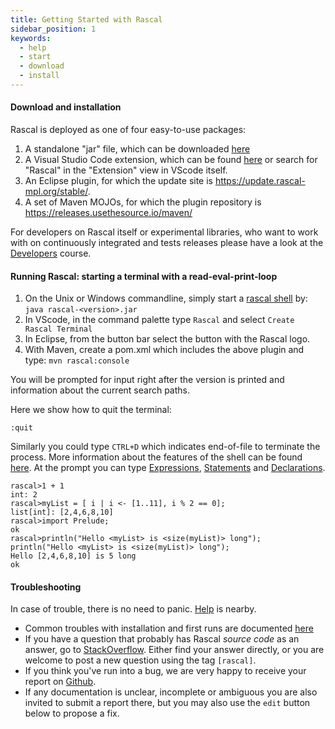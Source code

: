 ```yaml
---
title: Getting Started with Rascal
sidebar_position: 1
keywords:
  - help
  - start
  - download
  - install
---
```


#### Download and installation

Rascal is deployed as one of four easy-to-use packages:
1. A standalone "jar" file, which can be downloaded [here](https://update.rascal-mpl.org/console/rascal-shell-stable.jar)
2. A Visual Studio Code extension, which can be found [here](https://marketplace.visualstudio.com/items?itemName=usethesource.rascalmpl) or search for "Rascal" in the "Extension" view in VScode itself.
3. An Eclipse plugin, for which the update site is <https://update.rascal-mpl.org/stable/>.
4. A set of Maven MOJOs, for which the plugin repository is <https://releases.usethesource.io/maven/>

For developers on Rascal itself or experimental libraries, who want to work with on continuously integrated and tests releases please have a look at the [Developers](../Developers/index.md) course.

#### Running Rascal: starting a terminal with a read-eval-print-loop

1. On the Unix or Windows commandline, simply start a [rascal shell](../RascalShell/index.md) by: `java rascal-<version>.jar`
2. In VScode, in the command palette type `Rascal` and select `Create Rascal Terminal`
3. In Eclipse, from the button bar select the button with the Rascal logo.
4. With Maven, create a pom.xml which includes the above plugin and type: `mvn rascal:console`

You will be prompted for input right after the version is printed and information about the current search paths. 

Here we show how to quit the terminal:
```rascal
:quit
```

Similarly you could type `CTRL+D` which indicates end-of-file to terminate the process. More information 
about the features of the shell can be found [here](../RascalShell/index.md). At the prompt you can type [Expressions](../Rascal/Expressions/index.md), [Statements](../Rascal/Statements/index.md) and [Declarations](../Rascal/Declarations/index.md).


```rascal-shell 
rascal>1 + 1
int: 2
rascal>myList = [ i | i <- [1..11], i % 2 == 0];
list[int]: [2,4,6,8,10]
rascal>import Prelude;
ok
rascal>println("Hello <myList> is <size(myList)> long");
println("Hello <myList> is <size(myList)> long");
Hello [2,4,6,8,10] is 5 long
ok
```

#### Troubleshooting

In case of trouble, there is no need to panic. [Help](../GettingHelp/index.md) is nearby.

* Common troubles with installation and first runs are documented [here](../GettingStarted/Troubleshooting/index.md)
* If you have a question that probably has Rascal _source code_ as an answer, go to [StackOverflow](http://stackoverflow.com/questions/tagged/rascal). Either find your answer directly, or you are welcome to post a new question using the tag `[rascal]`.
* If you think you've run into a bug, we are very happy to receive your report on [Github](http://github.com/usethesource/rascal/issues). 
* If any documentation is unclear, incomplete or ambiguous you are also invited to submit a report there, but you may also use the `edit` button below to propose a fix.


